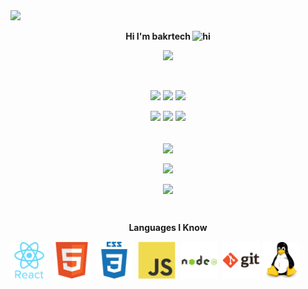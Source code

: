 <img src="https://capsule-render.vercel.app/api?type=waving&color=gradient&height=300&section=header&text=BAKRTECH&fontSize=50" />

<p align="center">
<b>Hi I'm bakrtech <img src="https://user-images.githubusercontent.com/1303154/88677602-1635ba80-d120-11ea-84d8-d263ba5fc3c0.gif" width="28px" alt="hi"></b>
</p>

<p align="center">
  <img src="https://media.giphy.com/media/M9gbBd9nbDrOTu1Mqx/giphy.gif" width="100"/>

</p>
<p align="center">
<img src="https://komarev.com/ghpvc/?username=bakrtech&style=flat-square&color=blue" alt=""/>

</p>
<p align="center">
<img src="https://i.giphy.com/media/KzJkzjggfGN5Py6nkT/200.webp" width="100">
<img src="https://i.giphy.com/media/IdyAQJVN2kVPNUrojM/200.webp" width="100">
  <img src="https://i.giphy.com/media/LMt9638dO8dftAjtco/200.webp" width="100">

</p>

<p align="center">
  <img src="https://media3.giphy.com/media/ln7z2eWriiQAllfVcn/200w.webp" width="100">
  <img src="https://i.giphy.com/media/eNAsjO55tPbgaor7ma/200w.webp" width="100">
<img src="https://media0.giphy.com/media/SqZFDec4yTwXdwoaFY/giphy.gif" width="100" >
<br><br>
  
</p>

<p  align = "center">
<img align="center" src="https://github-profile-summary-cards.vercel.app/api/cards/profile-details?username=bakrtech&theme=monokai">
</p>
<p  align = "center">
<img align = "center"  src = "https://github-readme-stats.vercel.app/api?username=bakrtech&count_private=true&show_icons=true&theme=monokai"><br>
</p>
<p  align = "center">
<img align = "center" src= "https://github-profile-summary-cards.vercel.app/api/cards/repos-per-language?username=bakrtech&theme=monokai"><br>
</p>
  
</a>


 <br>

</div>
<p align="center"><b >Languages I Know</b>
</p>
<p align="center">
<div >

<img align="center"  src="https://github.com/devicons/devicon/blob/master/icons/react/react-original-wordmark.svg" title="React" alt="React" width="60" height="60"/>&nbsp;
<img align="center" src="https://github.com/devicons/devicon/blob/master/icons/html5/html5-original.svg" title="HTML5" alt="HTML" width="60" height="60"/>&nbsp;
<img align="center" src="https://github.com/devicons/devicon/blob/master/icons/css3/css3-plain-wordmark.svg"  title="CSS3" alt="CSS" width="60" height="60"/>&nbsp;
<img align="center" src="https://github.com/devicons/devicon/blob/master/icons/javascript/javascript-original.svg" title="JavaScript" alt="JavaScript" width="60" height="60"/>&nbsp;
<img align="center" src="https://github.com/devicons/devicon/blob/master/icons/nodejs/nodejs-original-wordmark.svg" title="NodeJS" alt="NodeJS" width="60" height="60"/>&nbsp;
<img align="center" src="https://github.com/devicons/devicon/blob/master/icons/git/git-original-wordmark.svg" title="Git" alt="Git" width="60" height="60"/>
<img align="center" src="https://github.com/devicons/devicon/blob/master/icons/linux/linux-original.svg" title="Linux" alt="Linux" width="60" height="60"/>

</div>
</p>
